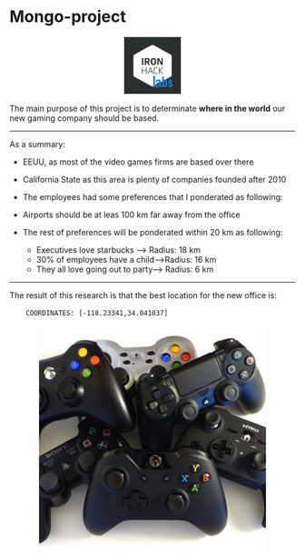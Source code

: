 # Mongo-project


<p align="center">
  <img width="100" height="100" src=INPUT/image/labs.png?raw=true "Title">
</p>

The main purpose of this project is to determinate **where in the world** our new gaming company should be based.

***

As a summary:

- EEUU, as most of the video games firms are based over there 

- California State as this area is plenty of companies founded after 2010

- The employees had some preferences that I ponderated as following:

- Airports should be at leas 100 km far away from the office
	
- The rest of preferences will be ponderated  within 20 km as following:
	 - Executives love starbucks --> Radius: 18 km
	 - 30% of employees have a child-->Radius: 16 km
	 - They all love going out to party--> Radius: 6 km
		

***


The result of this research is that the best location for the new office is:

		COORDINATES: [-118.23341,34.041037]

<p align="center">
  <img width="400 height="400" src=INPUT/image/videojuego.jpg?raw=true "Title">
</p>















